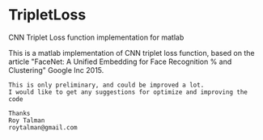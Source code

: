 # TripletLoss
CNN Triplet Loss function implementation for matlab 

This is a matlab implementation of CNN triplet loss function, based 
 on the article "FaceNet: A Unified Embedding for Face Recognition
    % and Clustering"  Google Inc 2015.
	
	This is only preliminary, and could be improved a lot.
	I would like to get any suggestions for optimize and improving the code
	
	Thanks
	Roy Talman
	roytalman@gmail.com